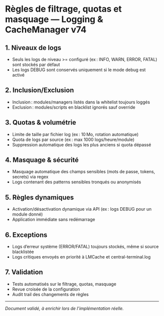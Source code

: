# Règles de filtrage, quotas et masquage — Logging & CacheManager v74

## 1. Niveaux de logs

- Seuls les logs de niveau >= configuré (ex : INFO, WARN, ERROR, FATAL) sont stockés par défaut
- Les logs DEBUG sont conservés uniquement si le mode debug est activé

## 2. Inclusion/Exclusion

- Inclusion : modules/managers listés dans la whitelist toujours loggés
- Exclusion : modules/scripts en blacklist ignorés sauf override

## 3. Quotas & volumétrie

- Limite de taille par fichier log (ex : 10 Mo, rotation automatique)
- Quota de logs par source (ex : max 1000 logs/heure/module)
- Suppression automatique des logs les plus anciens si quota dépassé

## 4. Masquage & sécurité

- Masquage automatique des champs sensibles (mots de passe, tokens, secrets) via regex
- Logs contenant des patterns sensibles tronqués ou anonymisés

## 5. Règles dynamiques

- Activation/désactivation dynamique via API (ex : logs DEBUG pour un module donné)
- Application immédiate sans redémarrage

## 6. Exceptions

- Logs d’erreur système (ERROR/FATAL) toujours stockés, même si source blacklistée
- Logs critiques envoyés en priorité à LMCache et central-terminal.log

## 7. Validation

- Tests automatisés sur le filtrage, quotas, masquage
- Revue croisée de la configuration
- Audit trail des changements de règles

---

*Document validé, à enrichir lors de l’implémentation réelle.*
